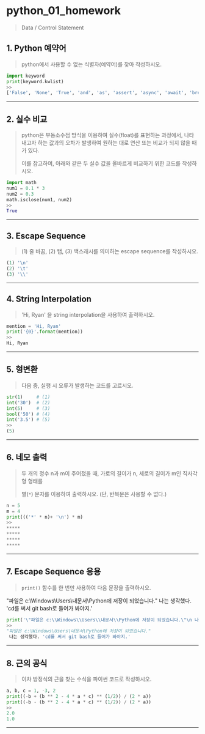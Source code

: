 # python_01_homework

> Data / Control Statement



## 1. Python 예약어

> python에서 사용할 수 없는 식별자(예약어)를 찾아 작성하시오.



```python
import keyword
print(keyword.kwlist)
>>
['False', 'None', 'True', 'and', 'as', 'assert', 'async', 'await', 'break', 'class', 'continue', 'def', 'del', 'elif', 'else', 'except', 'finally', 'for', 'from', 'global', 'if', 'import', 'in', 'is', 'lambda', 'nonlocal', 'not', 'or', 'pass', 'raise', 'return', 'try', 'while', 'with', 'yield']
```



___

## 2. 실수 비교

> python은 부동소수점 방식을 이용하여 실수(float)를 표현하는 과정에서, 나타내고자 하는 값과의 오차가 발생하여 원하는 대로 연산 또는 비교가 되지 않을 때가 있다. 
>
> 이를 참고하여, 아래와 같은 두 실수 값을 올바르게 비교하기 위한 코드를 작성하시오.



```python
import math
num1 = 0.1 * 3
num2 = 0.3
math.isclose(num1, num2)
>>
True
```



___

## 3. Escape Sequence

> (1) 줄 바꿈, (2) 탭, (3) 백스래시를 의미하는 escape sequence를 작성하시오.



```python
(1) '\n'
(2) '\t'
(3) '\\'
```



___

## 4. String Interpolation

> 'Hi, Ryan' 을 string interpolation을 사용하여 출력하시오.



```python
mention = 'Hi, Ryan'
print('{0}'.format(mention))
>>
Hi, Ryan
```



___

## 5. 형변환

> 다음 중, 실행 시 오류가 발생하는 코드를 고르시오.



```python
str(1) 	   # (1)
int('30')  # (2)
int(5)     # (3)
bool('50') # (4)
int('3.5') # (5)
>>
(5)
```



___

## 6. 네모 출력

> 두 개의 정수 n과 m이 주어졌을 때, 가로의 길이가 n, 세로의 길이가 m인 직사각형 형태를 
>
> 별(`*`) 문자를 이용하여 출력하시오. (단, 반복문은 사용할 수 없다.)



```python
n = 5
m = 4
print((('*' * n)+ '\n') * m)
>>
*****
*****
*****
*****
```



___

## 7. Escape Sequence 응용

> `print()` 함수를 한 번만 사용하여 다음 문장을 출력하시오.

"파일은 c:\Windows\Users\내문서\Python에 저장이 되었습니다."
나는 생각했다. 'cd를 써서 git bash로 들어가 봐야지.'



```python
print('\"파일은 c:\\Windows\\Users\\내문서\\Python에 저장이 되었습니다.\"\n 나는 생각했다. \'cd를 써서 git bash로 들어가 봐야지.\'')
>>
"파일은 c:\Windows\Users\내문서\Python에 저장이 되었습니다."
 나는 생각했다. 'cd를 써서 git bash로 들어가 봐야지.'
```



___

## 8. 근의 공식

> 이차 방정식의 근을 찾는 수식을 파이썬 코드로 작성하시오.



```python
a, b, c = 1, -3, 2
print((-b + (b ** 2 - 4 * a * c) ** (1/2)) / (2 * a))
print((-b - (b ** 2 - 4 * a * c) ** (1/2)) / (2 * a))
>>
2.0
1.0
```



___

